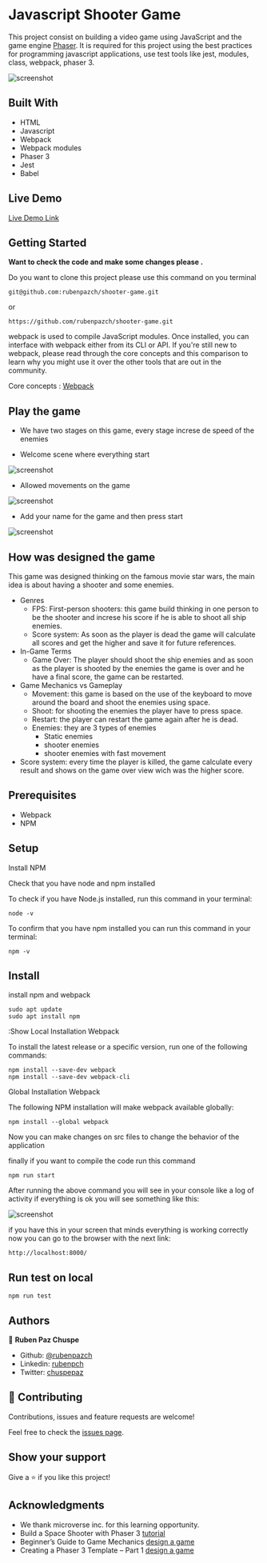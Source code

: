 # Javascript Shooter Game

This project consist on building a video game using JavaScript and the game engine [Phaser](https://phaser.io/). It is required for this project using the best practices for programming javascript applications, use test tools like jest, modules, class, webpack, phaser 3.


![screenshot](./app_screenshot.png)

## Built With

- HTML
- Javascript
- Webpack
- Webpack modules
- Phaser 3
- Jest
- Babel  

## Live Demo

[Live Demo Link](https://phasershootergamejs.herokuapp.com/)


## Getting Started

**Want to check the code and make some changes please .**

Do you want to clone this project please use this command on you terminal

```
git@github.com:rubenpazch/shooter-game.git
```
or

```
https://github.com/rubenpazch/shooter-game.git
```


webpack is used to compile JavaScript modules. Once installed, you can interface with webpack either from its CLI or API. If you're still new to webpack, please read through the core concepts and this comparison to learn why you might use it over the other tools that are out in the community.

Core concepts : [Webpack](https://webpack.js.org/concepts/)

## Play the game

- We have two stages on this game, every stage increse de speed of the enemies

- Welcome scene where everything start


![screenshot](./scene1.png)

- Allowed movements on the game

![screenshot](./scene3.png)

- Add your name for the game and then press start


![screenshot](./scene2.png)


## How was designed the game

This game was designed thinking on the famous movie star wars, the main idea is about having a shooter and some enemies.

* Genres
  - FPS: First-person shooters: this game build thinking in one person to be the shooter and increse his score if he is able to shoot all ship enemies.
  - Score system: As soon as the player is dead the game will calculate all scores and get the higher and save it for future references.
* In-Game Terms
  - Game Over: The player should shoot the ship enemies and as soon as the player is shooted by the enemies the game is over and he have a final score, the game can be restarted.
* Game Mechanics vs Gameplay
  - Movement: this game is based on the use of the keyboard to move around the board and shoot the enemies using space.
  - Shoot: for shooting the enemies the player have to press space.
  - Restart: the player can restart the game again after he is dead.
  - Enemies: they are 3 types of enemies 
    - Static enemies
    - shooter enemies
    - shooter enemies with fast movement
* Score system: every time the player is killed, the game calculate every result and shows on the game over view wich was the higher score.



## Prerequisites

- Webpack 
- NPM 

## Setup

Install NPM

Check that you have node and npm installed

To check if you have Node.js installed, run this command in your terminal:


```
node -v
```

To confirm that you have npm installed you can run this command in your terminal:


```
npm -v
```


## Install

install npm and webpack


```
sudo apt update
sudo apt install npm
```


:Show
Local Installation Webpack

To install the latest release or a specific version, run one of the following commands:

```
npm install --save-dev webpack
npm install --save-dev webpack-cli
```

Global Installation Webpack

The following NPM installation will make webpack available globally:

```
npm install --global webpack
```
Now you can make changes on src files to change the behavior of the application

finally if you want to compile the code run this command

```
npm run start
```

After running the above command you will see in your console like a log of activity if everything is ok you will see something like this:

![screenshot](./server.png)


if you have this in your screen that minds everything is working correctly now you can go to the browser with the next link:

```
http://localhost:8000/
```

## Run test on local

```
npm run test
```



## Authors


👤 **Ruben Paz Chuspe**

- Github: [@rubenpazch](https://github.com/rubenpazch)
- Linkedin: [rubenpch](https://www.linkedin.com/in/rubenpch/)
- Twitter: [chuspepaz](https://twitter.com/ChuspePaz)


## 🤝 Contributing

Contributions, issues and feature requests are welcome!

Feel free to check the [issues page](issues/).

## Show your support

Give a ⭐️ if you like this project!

## Acknowledgments

- We thank microverse inc. for this learning opportunity.
- Build a Space Shooter with Phaser 3 [tutorial](https://learn.yorkcs.com/category/tutorials/gamedev/phaser-3/build-a-space-shooter-with-phaser-3/)
- Beginner’s Guide to Game Mechanics [design a game](https://www.gamedesigning.org/learn/basic-game-mechanics/)
- Creating a Phaser 3 Template – Part 1 [design a game](https://phasertutorials.com/creating-a-phaser-3-template-part-1/)

